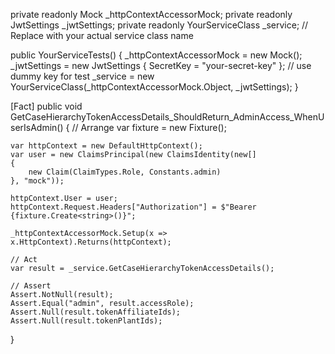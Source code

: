 private readonly Mock<IHttpContextAccessor> _httpContextAccessorMock;
private readonly JwtSettings _jwtSettings;
private readonly YourServiceClass _service;  // Replace with your actual service class name

public YourServiceTests()
{
    _httpContextAccessorMock = new Mock<IHttpContextAccessor>();
    _jwtSettings = new JwtSettings { SecretKey = "your-secret-key" }; // use dummy key for test
    _service = new YourServiceClass(_httpContextAccessorMock.Object, _jwtSettings);
}

[Fact]
public void GetCaseHierarchyTokenAccessDetails_ShouldReturn_AdminAccess_WhenUserIsAdmin()
{
    // Arrange
    var fixture = new Fixture();

    var httpContext = new DefaultHttpContext();
    var user = new ClaimsPrincipal(new ClaimsIdentity(new[]
    {
        new Claim(ClaimTypes.Role, Constants.admin)
    }, "mock"));

    httpContext.User = user;
    httpContext.Request.Headers["Authorization"] = $"Bearer {fixture.Create<string>()}";

    _httpContextAccessorMock.Setup(x => x.HttpContext).Returns(httpContext);

    // Act
    var result = _service.GetCaseHierarchyTokenAccessDetails();

    // Assert
    Assert.NotNull(result);
    Assert.Equal("admin", result.accessRole);
    Assert.Null(result.tokenAffiliateIds);
    Assert.Null(result.tokenPlantIds);
}
